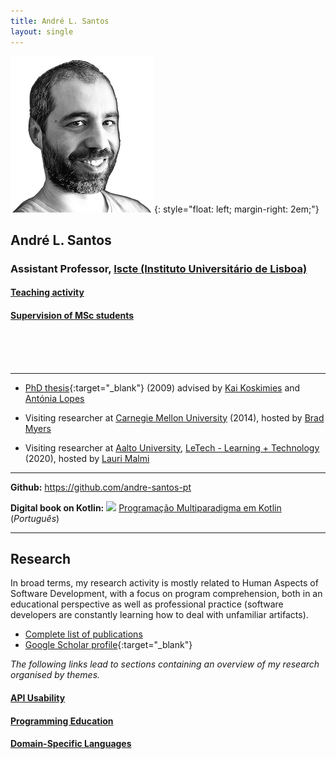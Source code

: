 ```yaml
---
title: André L. Santos
layout: single
---
```


![André L. Santos](andre_l_santos.png){: style="float: left; margin-right: 2em;"}


## André L. Santos
### Assistant Professor, [Iscte (Instituto Universitário de Lisboa)](http://www.iscte-iul.pt)

#### [Teaching activity](teaching)
#### [Supervision of MSc students](supervision)
<br>
<br>
<br>

***

- [PhD thesis](docs/AndreLSantosPhD.pdf){:target="_blank"}  (2009) advised by [Kai Koskimies](https://dblp.org/pid/60/3159.html) and [Antónia Lopes](https://www.di.fc.ul.pt/~mal/)

- Visiting researcher at [Carnegie Mellon University](https://www.cmu.edu) (2014), hosted by [Brad Myers](https://www.cs.cmu.edu/~bam/)

- Visiting researcher at [Aalto University](https://www.aalto.fi/en), [LeTech - Learning + Technology](https://research.cs.aalto.fi/LeTech/) (2020), hosted by [Lauri Malmi](https://www.aalto.fi/en)




***

**Github:** <https://github.com/andre-santos-pt>

**Digital book on Kotlin:** ![](kotlin.png) [Programação Multiparadigma em Kotlin](kotlin)  (*Português*)

***

## Research
In broad terms, my research activity is mostly related to Human Aspects of Software Development, with a focus on program comprehension, both in an educational perspective as well as professional practice (software developers are constantly learning how to deal with unfamiliar artifacts).


- [Complete list of publications](publications)
- [Google Scholar profile](https://scholar.google.com/citations?hl=pt-PT&user=sYMVDNgAAAAJ&view_op=list_works){:target="_blank"}

*The following links lead to sections containing an overview of my research organised by themes.*

#### [API Usability](apiusability)
#### [Programming Education](programmingeducation)
#### [Domain-Specific Languages](dsl)
